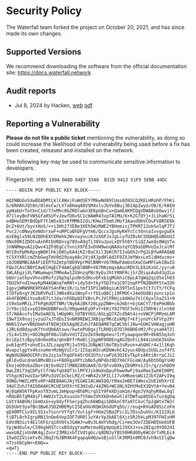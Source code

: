 # Security Policy

The Waterfall team forked the project on October 20, 2021, and has since made its own changes.

## Supported Versions

We recommend downloading the software from the official documentation site: https://docs.waterfall.network

## Audit reports

- Jul 8, 2024 by Hacken, [web](https://audits.hacken.io/waterfall/l1-waterfall-network-node-apr2024/) [pdf]()

## Reporting a Vulnerability

**Please do not file a public ticket** mentioning the vulnerability, as doing so could increase the likelihood of the vulnerability being used before a fix has been created, released and installed on the network.

The following key may be used to communicate sensitive information to developers.

Fingerprint: `3FB5 199A DA6D 04EF 55A6  B31D 9413 51F9 5EBB 44DC`

```
-----BEGIN PGP PUBLIC KEY BLOCK-----

mQINBGboSXwBEADMtLklC4WxjFuWdSEY7MkwNd89lUos0Z6SCQ2KELHRohP/FhKi
G/6RHAhJQtOn/8lmsCw/LV7a8Haq4OVSM4xlvJbVx8Buj3D14pZwyU/O8/E/kWIH
ypNabUrTotbnCid/7JxMhc0GZRDlwGn3EKpGBnCu+QamEAKMIQgVDWABsbOwvjfJ
d71leyBoFVW5GfaRSUfv2ewfD6vSC1cHAWR43vpTAlMU/6+K2G7QYj+JL1haNr51
o4BHeSEMtBdQpF7t1W5x8JvRfMM6I2di/KHwJTbmhJMof3AandObVCOuFV8R5E8k
DcZ+6Ut/byvtHo5/++i3Hh273EBe3XEh5WzRWE2YBHemisjTPKRT12okSolqPJTJ
Puc2/c0NwyXeNdnrxwF+uMPCaBhDFgVYm6/QccxJgsHyKHYcCct6nnaIvvgvguEk
mzEBglx59LN2DOhEXCEMehk2WvcwynuiKJzX6PJxJgLcyfUZ0vbC5DQHQEoBbUU2
ONx80RIZDOtuAxhRtbURDnsg78OxA9gTi38VuJpxLxQY5h8YrSiQZJweQs0WqVfo
JnNNMmpuA2zQwv41ZFdEgCcYxniX9fE3xOVW9wnqNAXotqYCQ9aSDMvUIeJcalMf
NtI0sPpMkRpxgWQKlhkjD0SykA4iKZr0aCXil3bKCR7IJuG6h2rPg2LBfwARAQAB
tC5XYXRlcmZhbGwgTmV0d29yayA8c2VjdXJpdHlAd2F0ZXJmYWxsLm5ldHdvcms+
iQJOBBMBCAA4FiEEP7UZmtptBO9VprMdlBNR+V67RNwFAmboSXwCGwMFCwkIBwIG
FQoJCAsCBBYCAwECHgECF4AACgkQlBNR+V67RNzmqxAAucRDV3LE8iKzGC/yyru0
SWLAEgzjXLfWKwmwpsTMReAw1ZG9nzqPBc9yEuJhtYRNFRcjSrZ0iqsAub43gILo
b8UriatkpvVhnsDRofz26p5qlpsNn5dHsvbFxb1gMGkhiC6pLA7gWq2qiO5e1h03
7DU2kFndInwyKpM4AGWxqfmRNt+idy5d+tkyY5DJYa1C9T2oqFPfN2BkMYStwIDh
IgpvjWRW9RK9PXA6YS4nFWz1R/iLtmfI5P11W88qiuK39T5n51pstCt7iTY/YCFq
IlDTp8+gYJK2bRVPwIlJW0s0Xa1NoyF+rfO1uQ6Cj19FMOC+J4eOUd8iyoncip1n
4k4FBOMGiYxa8xD7itJda/nF6DpQIFXB+LPcJVCFRHjz44HGu7nlC6yxlhaZS1+9
zS9xGxMRiLJfhPgKdQTTNM/lNy6AiBkf20LppZNW+cmJmbr+bjGACY7/EePmUBbb
JrY6cjGIsvyQI0mGDBBFeuS/90gwmkEyOFvY+kKiY9279SF3vHiIZ5Rh6rzlnt6O
ST/NAAcofvIMaSmAD3LlWUpHKLtOTBYVbS/ASLgQ7XZcd9At4i+oVWCPjRMzmLAM
19wTIX9sajjvzuU7xJTdDsISnNR9REWIJRB1qrMKcEukMpT+kfjynUYckFVtp2Pr
NH6S1Vw+VB6Dbmh4TNIWjEK5Ag0EZuhJfAEQAM87qCWCVblJ0w+GUKCVH8aqjoHR
i2RL6d0dayuK7YnVQb6Atxwv/kwtePUDqxjTLRHDiQ7DlR6BHEnMJ/PcyxaH4T2l
/5i4x539j+OO2Ng8F08ulGRxVd1TZ2eZkX9eBp6eurIrPyawpqoe9R+8kN55q3xh
6ciEp1tzBpyS8nHxd0a/qheBYfrReBlj2gpNF00DEngAGZQnFcL044iUoG63kGXe
pu61qnPI+ahoE1sJZLzapgYRj1v3YOiJUNpWJlBoTBy3sRvon+ahQHCr4x1l1Kqh
WvapzlgpYx4kzxaHe+MzWgViCrI/1ISqcW3cuKDbWvkC42yuc4DUpiSUGLzuf4YS
WgNdGQHAOUIRFcOxJzy1aThgOFk45rOX3Ufn/cwPz63OIEvTkpFzARti0rrpCJi2
gKl6vOucdnmS8MvBDix+FB0XgaXPtibNo5yNP4bz9D7X6CFGieW/Ay6DtDOgYsHO
EkejeD9s6aZBo+iNjbv0U2IlM8B288GAA0/O/QFvvBXkyZbGMYe1JI+/g/zxhDO9
DwLZ0173qCbPytlfrWufqU4Qf3clMfVJik8mXoDpuFkww9wFj9axRmxIwX6I00PC
VlhgcNIVwVZar5RPuIUVCbCbcLMZ/C+WR4Zv3PILlI7vXMKeesWG1ZJbf2APvI9q
0ONQ/HWZLHPEv0PrABEBAAGJAjYEGAEIACAWIQQ/tRma2m0E71Wmsx2UE1H5XrtE
3AUCZuhJfAIbDAAKCRCUE1H5XrtE3H2uD/44ZNG+WCGNL9ZHtMnEX3QVtA+YevN4
Wj0qAN5KfFpKxoT83vmLJmHpop+BhbMirqSIY9FmXDjoH1m/4gnJVXqhyR8wLOql
nRQoB5fgM48iFl4W82xT2L6susUv7YXAeZVhXkDn6mvhl47DWfup8QSEu7uz4gDq
LUtY4ABVH/1kmOxG+xy8dyfFSecyqZhc66WDqiSDDknC9Ta8TCkvCfp2gWtxTWJr
QG5UmY3yafBn3Bw6J5D2HBEMyCI5EaOGnRQW1KGdUFq5G///oug+RXoAD95iCoFm
gE40MTCiv9IL5S1v7sinrVYfqY/Vuligf+HGm2SBaZPicIL7Dsu5uUSc/KI22XLb
tiBTL8rhIgrpRN15nQe6VopIOF7dR0l1uYArYp3bAEl6Xjz5RJhkLpM397FHIxHM
EdVdN3ict4EilKFU/q10VOYxJGAWJ+w0v3L4mYVbdg/Ci+mx3Oo7ZQEHD5Ue6UFB
YpjW46ule/CS9kgkRSTccxB5dygYaoMetmu8Ep9pUp81J9XXJ+vx2BIqi9YOD2dI
wwxUAZjxUnNK4gjZvnr23M0zxbTIVdtgGc/q8DNJyYBS50HRd6Dy6WCdr7xMLEc4
15wOZZVismYvOcJBqZrbJBM4K4FgapqkHQzwsBjuSllK3RMIn8MC0Jvh9xSIlgQw
nTzshbCpN++EHQ==
=qwTj
-----END PGP PUBLIC KEY BLOCK-----
```
